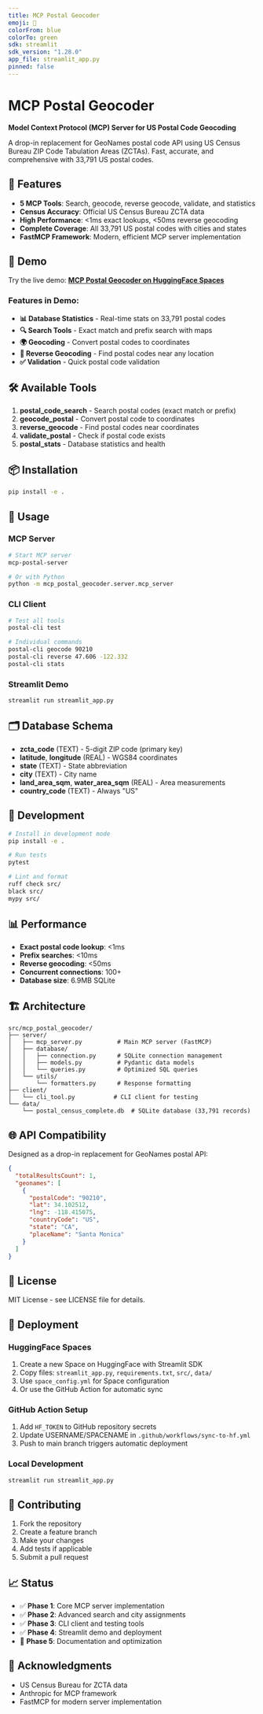 ```yaml
---
title: MCP Postal Geocoder
emoji: 📍
colorFrom: blue
colorTo: green
sdk: streamlit
sdk_version: "1.28.0"
app_file: streamlit_app.py
pinned: false
---
```


# MCP Postal Geocoder

**Model Context Protocol (MCP) Server for US Postal Code Geocoding**

A drop-in replacement for GeoNames postal code API using US Census Bureau ZIP Code Tabulation Areas (ZCTAs). 
Fast, accurate, and comprehensive with 33,791 US postal codes.

## 🌟 Features

- **5 MCP Tools**: Search, geocode, reverse geocode, validate, and statistics
- **Census Accuracy**: Official US Census Bureau ZCTA data
- **High Performance**: <1ms exact lookups, <50ms reverse geocoding
- **Complete Coverage**: All 33,791 US postal codes with cities and states
- **FastMCP Framework**: Modern, efficient MCP server implementation

## 🚀 Demo

Try the live demo: [**MCP Postal Geocoder on HuggingFace Spaces**](https://huggingface.co/spaces/bott-wa/mcp-postal-geocoder)

### Features in Demo:
- **📊 Database Statistics** - Real-time stats on 33,791 postal codes
- **🔍 Search Tools** - Exact match and prefix search with maps
- **🌍 Geocoding** - Convert postal codes to coordinates
- **📍 Reverse Geocoding** - Find postal codes near any location
- **✅ Validation** - Quick postal code validation

## 🛠️ Available Tools

1. **postal_code_search** - Search postal codes (exact match or prefix)
2. **geocode_postal** - Convert postal code to coordinates
3. **reverse_geocode** - Find postal codes near coordinates
4. **validate_postal** - Check if postal code exists
5. **postal_stats** - Database statistics and health

## 📦 Installation

```bash
pip install -e .
```

## 🎯 Usage

### MCP Server
```bash
# Start MCP server
mcp-postal-server

# Or with Python
python -m mcp_postal_geocoder.server.mcp_server
```

### CLI Client
```bash
# Test all tools
postal-cli test

# Individual commands
postal-cli geocode 90210
postal-cli reverse 47.606 -122.332
postal-cli stats
```

### Streamlit Demo
```bash
streamlit run streamlit_app.py
```

## 🗂️ Database Schema

- **zcta_code** (TEXT) - 5-digit ZIP code (primary key)
- **latitude**, **longitude** (REAL) - WGS84 coordinates  
- **state** (TEXT) - State abbreviation
- **city** (TEXT) - City name
- **land_area_sqm**, **water_area_sqm** (REAL) - Area measurements
- **country_code** (TEXT) - Always "US"

## 🔧 Development

```bash
# Install in development mode
pip install -e .

# Run tests
pytest

# Lint and format  
ruff check src/
black src/
mypy src/
```

## 📊 Performance

- **Exact postal code lookup**: <1ms
- **Prefix searches**: <10ms
- **Reverse geocoding**: <50ms
- **Concurrent connections**: 100+
- **Database size**: 6.9MB SQLite

## 🏗️ Architecture

```
src/mcp_postal_geocoder/
├── server/
│   ├── mcp_server.py          # Main MCP server (FastMCP)
│   ├── database/
│   │   ├── connection.py      # SQLite connection management
│   │   ├── models.py          # Pydantic data models
│   │   └── queries.py         # Optimized SQL queries
│   └── utils/
│       └── formatters.py      # Response formatting
├── client/
│   └── cli_tool.py           # CLI client for testing
└── data/
    └── postal_census_complete.db  # SQLite database (33,791 records)
```

## 🌐 API Compatibility

Designed as a drop-in replacement for GeoNames postal API:

```json
{
  "totalResultsCount": 1,
  "geonames": [
    {
      "postalCode": "90210",
      "lat": 34.102512,
      "lng": -118.415075,
      "countryCode": "US", 
      "state": "CA",
      "placeName": "Santa Monica"
    }
  ]
}
```

## 📄 License

MIT License - see LICENSE file for details.

## 🚀 Deployment

### HuggingFace Spaces
1. Create a new Space on HuggingFace with Streamlit SDK
2. Copy files: `streamlit_app.py`, `requirements.txt`, `src/`, `data/`
3. Use `space_config.yml` for Space configuration
4. Or use the GitHub Action for automatic sync

### GitHub Action Setup
1. Add `HF_TOKEN` to GitHub repository secrets
2. Update USERNAME/SPACENAME in `.github/workflows/sync-to-hf.yml`
3. Push to main branch triggers automatic deployment

### Local Development
```bash
streamlit run streamlit_app.py
```

## 🤝 Contributing

1. Fork the repository
2. Create a feature branch
3. Make your changes
4. Add tests if applicable
5. Submit a pull request

## 📈 Status

- ✅ **Phase 1**: Core MCP server implementation
- ✅ **Phase 2**: Advanced search and city assignments  
- ✅ **Phase 3**: CLI client and testing tools
- ✅ **Phase 4**: Streamlit demo and deployment
- 🔄 **Phase 5**: Documentation and optimization

## 🙏 Acknowledgments

- US Census Bureau for ZCTA data
- Anthropic for MCP framework
- FastMCP for modern server implementation